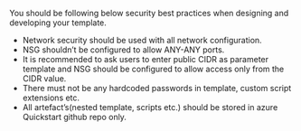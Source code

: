 <p>You should be  following below security best practices when designing and developing your  template.</p>
<ul>
<li>Network security should be used with all network configuration.</li>
<li>NSG shouldn&rsquo;t be  configured to allow ANY-ANY ports. </li>
<li>It is recommended to  ask users to enter public CIDR as parameter template and NSG should be  configured to allow access only from the CIDR value. </li>
<li>There must not be  any hardcoded passwords in template, custom script extensions etc. </li>
<li>All  artefact&rsquo;s(nested template, scripts etc.) should be stored in azure Quickstart  github repo only. </li>
</ul> 
